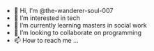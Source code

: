 - 👋 Hi, I’m @the-wanderer-soul-007
- 👀 I’m interested in tech
- 🌱 I’m currently learning masters in social work
- 💞️ I’m looking to collaborate on programming
- 📫 How to reach me ...

<!---
the-wanderer-soul-007/the-wanderer-soul-007 is a ✨ special ✨ repository because its `README.md` (this file) appears on your GitHub profile.
You can click the Preview link to take a look at your changes.
--->
